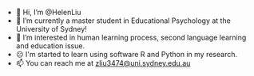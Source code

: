 - 👋 Hi, I’m @HelenLiu
- 👀 I’m currently a master student in Educational Psychology at the University of Sydney!
- 🌱 I’m interested in human learning process, second language learning and education issue. 
- ☹️ I'm started to learn using software R and Python in my research.
- 📫 You can reach me at zliu3474@uni.sydney.edu.au 

<!---
HelenLiu0609/HelenLiu0609 is a ✨ special ✨ repository because its `README.md` (this file) appears on your GitHub profile.
You can click the Preview link to take a look at your changes.
--->
